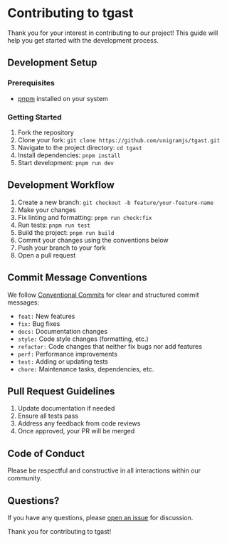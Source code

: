 # Contributing to tgast

Thank you for your interest in contributing to our project! This guide will help you get started with the development process.

## Development Setup

### Prerequisites

- [pnpm] installed on your system

### Getting Started

1. Fork the repository
2. Clone your fork: `git clone https://github.com/unigramjs/tgast.git`
3. Navigate to the project directory: `cd tgast`
4. Install dependencies: `pnpm install`
5. Start development: `pnpm run dev`

## Development Workflow

1. Create a new branch: `git checkout -b feature/your-feature-name`
2. Make your changes
3. Fix linting and formatting: `pnpm run check:fix`
4. Run tests: `pnpm run test`
5. Build the project: `pnpm run build`
6. Commit your changes using the conventions below
7. Push your branch to your fork
8. Open a pull request

## Commit Message Conventions

We follow [Conventional Commits][conv-commits] for clear and structured commit messages:

- `feat:` New features
- `fix:` Bug fixes
- `docs:` Documentation changes
- `style:` Code style changes (formatting, etc.)
- `refactor:` Code changes that neither fix bugs nor add features
- `perf:` Performance improvements
- `test:` Adding or updating tests
- `chore:` Maintenance tasks, dependencies, etc.

## Pull Request Guidelines

1. Update documentation if needed
2. Ensure all tests pass
3. Address any feedback from code reviews
4. Once approved, your PR will be merged

## Code of Conduct

Please be respectful and constructive in all interactions within our community.

## Questions?

If you have any questions, please [open an issue](https://github.com/unigramjs/tgast/issues/new) for discussion.

Thank you for contributing to tgast!

[conv-commits]: https://www.conventionalcommits.org/
[pnpm]: https://pnpm.io/installation

